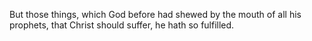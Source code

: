 But those things, which God before had shewed by the mouth of all his prophets, that Christ should suffer, he hath so fulfilled.
